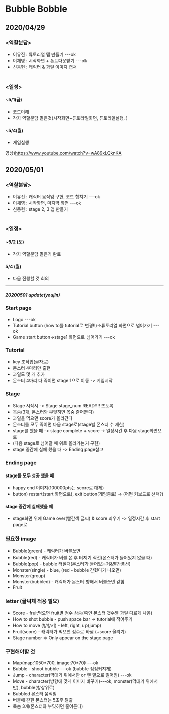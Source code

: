 # Bubble Bobble
## 2020/04/29
### <역할분담>
  * 이유진 : 튜토리얼 맵 만들기 ---ok<br>
  * 이채영 : 시작화면 + 폰트다운받기 ---ok<br>  
  * 신동현 : 캐릭터 & 과일 이미지 캡쳐<br><br>

### <일정>
#### ~5/1(금)
  * 코드이해
  * 각자 역할분담 맡은것(시작화면~튜토리얼화면, 튜토리얼실행, )
#### ~5/4(월)
  * 게임실행
  
영상)https://www.youtube.com/watch?v=wA89xLQknKA <br>

## 2020/05/01
### <역할분담>
  * 이유진 : 캐릭터 움직임 구현, 코드 합치기 ---ok<br>
  * 이채영 : 시작화면, 마지막 화면 ---ok<br>  
  * 신동현 : stage 2, 3 맵 만들기<br><br>
  
### <일정>
#### ~5/2 (토)
 * 각자 역할분담 맡은거 완료
#### 5/4 (월)
 * 다음 진행할 것 회의
 
<hr>

##### 20200501 update(youjin)
### ~~Start page~~
  * Logo ---ok
  * Tutorial button (how to를 tutorial로 변경!!)->튜토리얼 화면으로 넘어가기 ---ok
  * Game start button->stage1 화면으로 넘어가기 ---ok
### Tutorial
  * key 조작법(글자로)
  * 몬스터 4마리만 출현
  * 과일도 몇 개 추가
  * 몬스터 4마리 다 죽이면 stage 1으로 이동 -> 게임시작
### Stage
  * Stage 시작시 -> Stage stage_num READY!! 뜨도록
  * 목숨(3개, 몬스터와 부딪히면 목숨 줄어든다)
  * 과일을 먹으면 score가 올라간다
  * 몬스터를 모두 죽이면 다음 stage로(stage별 몬스터 수 제한)
  * stage를 깼을 때 -> stage complete + score -> 일정시간 후 다음 stage화면으로
  * (다음 stage로 넘어갈 때 위로 올라가는거 구현)
  * stage 중간에 실패 했을 때 -> Ending page참고
### Ending page
#### stage를 모두 성공 했을 때
  * happy end 이미지(100000pts는 score로 대체)
  * button) restart(start 화면으로), exit button(게임종료) -> (어떤 키보드로 선택?)
#### stage 중간에 실패했을 때
  * stage화면 위에 Game over(빨간색 글씨) & score 띄우기 -> 일정시간 후 start page로
  

### 필요한 image
  * Bubble(green) - 캐릭터가 버블쏘면
  * Bubble(red) - 캐릭터가 버블 쏜 후 터지기 직전(몬스터가 들어있지 않을 때)
  * Bubble(pop) - bubble 터질때(몬스터가 들어있는거&빨간풍선)
  * Monster(single) - blue, (red - bubble 갇혔다가 나오면)
  * Monster(group)
  * Monster(bubbled) - 캐릭터가 몬스터 향해서 버블쏘면 갇힘
  * Fruit

### letter (글씨체 적용 필요)
  * Score - fruit먹으면 fruit별 점수 상승(죽인 몬스터 갯수별 과일 다르게 나옴)
  * How to shot bubble - push space bar => tutorial에 적어주기
  * How to move (방향키) - left, right, up(jump)
  * Fruit(score) - 캐릭터가 먹으면 점수로 바뀜 (+score 올리기)
  * Stage number => Only appear on the stage page

### 구현해야할 것
  * Map(map:1050\*700, image:70\*70) ---ok
  * Bubble - shoot bubble ---ok (bubble 점점커지게)
  * Jump - character(막대기 위에서만 or 맨 밑으로 떨어짐) ---ok
  * Move - character(방향에 맞게 이미지 바꾸기)---ok, monster(막대기 위에서만), bubble(항상위로)
  * Bubbled 몬스터 움직임
  * 버블에 갇힌 몬스터는 5초후 탈출
  * 목숨 3개(몬스터와 부딪히면 줄어든다)


  

